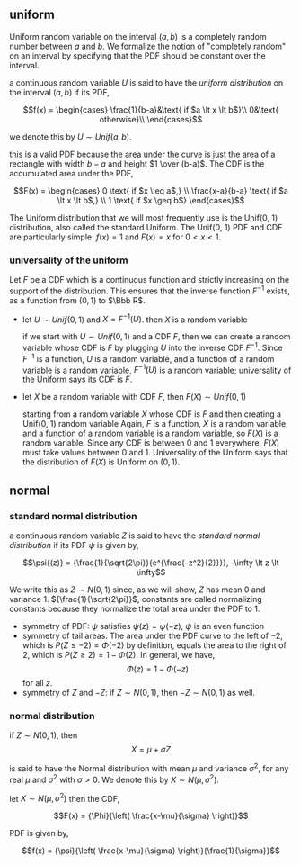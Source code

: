 ## uniform

Uniform random variable on the interval $(a, b)$ is a completely random number between $a$ and $b$. We formalize
the notion of "completely random" on an interval by specifying that the PDF should be constant over the interval.

a continuous random variable $U$ is said to have the _uniform distribution_ on the interval $(a, b)$ if its PDF,

$$f(x) = \begin{cases}
\frac{1}{b-a}&\text{ if $a \lt x \lt b$}\\
0&\text{ otherwise}\\
\end{cases}$$

we denote this by $U \sim Unif(a, b)$.

this is a valid PDF because the area under the curve is just the area of a rectangle with width $b-a$ and height
$1 \over (b-a)$. The CDF is the accumulated area under the PDF,

$$F(x) = \begin{cases}
0 \text{ if $x \leq a$,} \\
\frac{x-a}{b-a} \text{ if $a \lt x \lt b$,} \\
1 \text{ if $x \geq b$}
\end{cases}$$

The Uniform distribution that we will most frequently use is the Unif(0, 1) distribution, also called the
standard Uniform. The Unif(0, 1) PDF and CDF are particularly simple: $f(x) = 1$ and $F(x) = x$ for
$0 \lt x \lt 1$.

### universality of the uniform

Let $F$ be a CDF which is a continuous function and strictly increasing on the support of the distribution.
This ensures that the inverse function $F^{-1}$ exists, as a function from $(0, 1)$ to $\Bbb R$.

- let $U \sim Unif(0, 1)$ and $X = F^{-1}(U)$. then $X$ is a random variable

  if we start with $U \sim Unif(0, 1)$ and a CDF $F$, then we can create a random variable whose CDF is $F$ 
  by plugging $U$ into the inverse CDF $F^{-1}$. Since $F^{-1}$ is a function, $U$ is a random variable, and
  a function of a random variable is a random variable, $F^{-1}(U)$ is a random variable; universality of 
  the Uniform says its CDF is $F$.

- let $X$ be a random variable with CDF $F$, then $F(X) \sim Unif(0, 1)$
  
  starting from a random variable $X$ whose CDF is $F$ and then creating a Unif(0, 1) random variable Again, 
  $F$ is a function, $X$ is a random variable, and a function of a random variable is a random variable, so 
  $F(X)$ is a random variable. Since any CDF is between 0 and 1 everywhere, $F(X)$ must take values between 
  0 and 1. Universality of the Uniform says that the distribution of $F(X)$ is Uniform on $(0, 1)$.

## normal

### standard normal distribution

a continuous random variable $Z$ is said to have the _standard normal distribution_ if its PDF $\psi$ is 
given by,

$$\psi{(z)} = {\frac{1}{\sqrt{2\pi}}{e^{\frac{-z^2}{2}}}}, -\infty \lt z \lt \infty$$

We write this as $Z \sim N(0, 1)$ since, as we will show, $Z$ has mean 0 and variance 1. ${\frac{1}{\sqrt{2\pi}}$,
constants are called normalizing constants because they normalize the total area under the PDF to 1.

- symmetry of PDF: $\psi$ satisfies $\psi(z) = \psi(-z)$, $\psi$ is an even function
- symmetry of tail areas: The area under the PDF curve to the left of $-2$, which is 
                          $P(Z \leq -2) = \Phi(-2)$ by definition, equals the area 
                          to the right of 2, which is $P(Z \geq 2) = 1 - \Phi(2)$. 
                          In general, we have,
$$\Phi(z) = 1 - \Phi(-z)$$
                          for all $z$.
- symmetry of $Z$ and $-Z$: if $Z \sim N(0, 1)$, then $-Z \sim N(0, 1)$ as well.

### normal distribution

if $Z \sim N(0, 1)$, then
$$X = \mu + {\sigma}{Z}$$

is said to have the Normal distribution with mean $\mu$ and variance ${\sigma}^2$, for any real $\mu$ and 
${\sigma}^2$ with $\sigma \gt 0$. We denote this by $X \sim N(\mu, {\sigma}^2)$.

let $X \sim N(\mu, {\sigma}^2)$ then the CDF,

$$F(x) = {\Phi}{\left( \frac{x-\mu}{\sigma} \right)}$$

PDF is given by,

$$f(x) = {\psi}{\left( \frac{x-\mu}{\sigma} \right)}{\frac{1}{\sigma}}$$